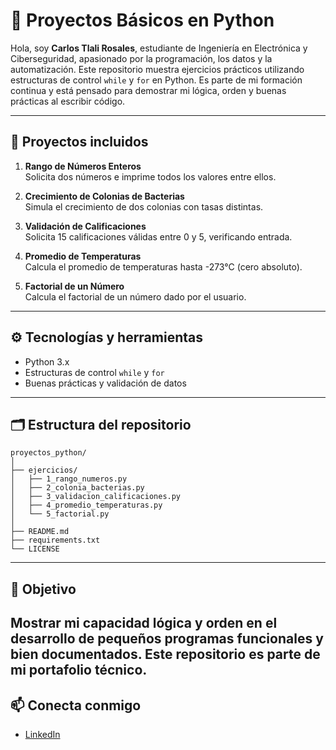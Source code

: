 # 🐍 Proyectos Básicos en Python

Hola, soy **Carlos Tlali Rosales**, estudiante de Ingeniería en Electrónica y Ciberseguridad, apasionado por la programación, los datos y la automatización. Este repositorio muestra ejercicios prácticos utilizando estructuras de control `while` y `for` en Python. Es parte de mi formación continua y está pensado para demostrar mi lógica, orden y buenas prácticas al escribir código.

---

## 🧠 Proyectos incluidos

1. **Rango de Números Enteros**  
   Solicita dos números e imprime todos los valores entre ellos.

2. **Crecimiento de Colonias de Bacterias**  
   Simula el crecimiento de dos colonias con tasas distintas.

3. **Validación de Calificaciones**  
   Solicita 15 calificaciones válidas entre 0 y 5, verificando entrada.

4. **Promedio de Temperaturas**  
   Calcula el promedio de temperaturas hasta -273°C (cero absoluto).

5. **Factorial de un Número**  
   Calcula el factorial de un número dado por el usuario.

---

## ⚙️ Tecnologías y herramientas
- Python 3.x
- Estructuras de control `while` y `for`
- Buenas prácticas y validación de datos

---

## 🗂 Estructura del repositorio

```
proyectos_python/
│
├── ejercicios/
│   ├── 1_rango_numeros.py
│   ├── 2_colonia_bacterias.py
│   ├── 3_validacion_calificaciones.py
│   ├── 4_promedio_temperaturas.py
│   └── 5_factorial.py
│
├── README.md
├── requirements.txt
└── LICENSE
```

---

## 📌 Objetivo

Mostrar mi capacidad lógica y orden en el desarrollo de pequeños programas funcionales y bien documentados. Este repositorio es parte de mi portafolio técnico.
---

## 📫 Conecta conmigo

- [LinkedIn](https://www.linkedin.com/in/carlostlali/)
